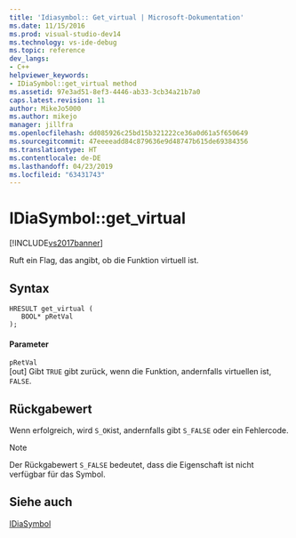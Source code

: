 ```yaml
---
title: 'Idiasymbol:: Get_virtual | Microsoft-Dokumentation'
ms.date: 11/15/2016
ms.prod: visual-studio-dev14
ms.technology: vs-ide-debug
ms.topic: reference
dev_langs:
- C++
helpviewer_keywords:
- IDiaSymbol::get_virtual method
ms.assetid: 97e3ad51-8ef3-4446-ab33-3cb34a21b7a0
caps.latest.revision: 11
author: MikeJo5000
ms.author: mikejo
manager: jillfra
ms.openlocfilehash: dd085926c25bd15b321222ce36a0d61a5f650649
ms.sourcegitcommit: 47eeeeadd84c879636e9d48747b615de69384356
ms.translationtype: HT
ms.contentlocale: de-DE
ms.lasthandoff: 04/23/2019
ms.locfileid: "63431743"
---
```

# <a name="idiasymbolgetvirtual"></a>IDiaSymbol::get_virtual
[!INCLUDE[vs2017banner](../../includes/vs2017banner.md)]

Ruft ein Flag, das angibt, ob die Funktion virtuell ist.  
  
## <a name="syntax"></a>Syntax  
  
```cpp#  
HRESULT get_virtual (   
   BOOL* pRetVal  
);  
```  
  
#### <a name="parameters"></a>Parameter  
 `pRetVal`  
 [out] Gibt `TRUE` gibt zurück, wenn die Funktion, andernfalls virtuellen ist, `FALSE`.  
  
## <a name="return-value"></a>Rückgabewert  
 Wenn erfolgreich, wird `S_OK`ist, andernfalls gibt `S_FALSE` oder ein Fehlercode.  
  
> [!NOTE]
> Der Rückgabewert `S_FALSE` bedeutet, dass die Eigenschaft ist nicht verfügbar für das Symbol.  
  
## <a name="see-also"></a>Siehe auch  
 [IDiaSymbol](../../debugger/debug-interface-access/idiasymbol.md)
